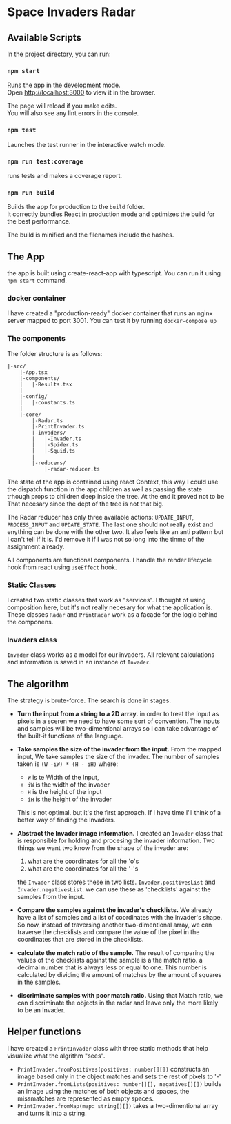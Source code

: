 # Space Invaders Radar

## Available Scripts

In the project directory, you can run:

### `npm start`

Runs the app in the development mode.\
Open [http://localhost:3000](http://localhost:3000) to view it in the browser.

The page will reload if you make edits.\
You will also see any lint errors in the console.

### `npm test`

Launches the test runner in the interactive watch mode.

### `npm run test:coverage`

runs tests and makes a coverage report.
### `npm run build`

Builds the app for production to the `build` folder.\
It correctly bundles React in production mode and optimizes the build for the best performance.

The build is minified and the filenames include the hashes.

## The App

the app is built using create-react-app with typescript. You can run it using `npm start` command.

### docker container
I have created a "production-ready" docker container that runs an nginx server mapped to port 3001. You can test it by running `docker-compose up`

### The components
The folder structure is as follows:
```
|-src/
    |-App.tsx
    |-components/
    |   |-Results.tsx
    |
    |-config/
    |   |-constants.ts
    |
    |-core/
        |-Radar.ts
        |-PrintInvader.ts
        |-invaders/
        |   |-Invader.ts
        |   |-Spider.ts
        |   |-Squid.ts
        |
        |-reducers/
            |-radar-reducer.ts
```

The state of the app is contained using react Context, this way I could use the dispatch function in the app children as well as passing the state trhough props to children deep inside the tree. At the end it proved not to be That necesary since the dept of the tree is not that big.

The Radar reducer has only three available actions:
`UPDATE_INPUT`, `PROCESS_INPUT` and `UPDATE_STATE`. The last one should not really exist and enything can be done with the other two. It also feels like an anti pattern but I can't tell if it is. I'd remove it if I was not so long into the tinme of the assignment already.

All components are functional components. I handle the render lifecycle hook from react using `useEffect` hook.

### Static Classes
I created two static classes that work as "services". I thought of using composition here, but it's not really necesary for what the application is. These classes `Radar` and `PrintRadar` work as a facade for the logic behind the componens.

### Invaders class
`Invader` class works as a model for our invaders. All relevant calculations and information is saved in an instance of `Invader`.

## The algorithm
The strategy is brute-force. The search is done in stages.

- **Turn the input from a string to a 2D array.** in order to treat the input as pixels in a sceren we need to have some sort of convention. The inputs and samples will be two-dimentional arrays so I can take advantage of the built-it functions of the language.

- **Take samples the size of the invader from the input.** From the mapped input, We take samples the size of the invader.
The number of samples taken is `(W -iW) * (H - iH)` where:
    - `W` is te Width of the Input,
    - `iW` is the width of the invader
    - `H` is the height of the input
    - `iH` is the height of the invader

    This is not optimal. but it's the first approach. If I have time I'll think of a better way of finding the Invaders.

- **Abstract the Invader image information.** I created an `Invader` class that is responsible for holding and procesing the invader information. Two things we want two know from the shape of the invader are:
    1. what are the coordinates for all the 'o's
    2. what are the coordinates for all the '-'s

    the `Invader` class stores these in two lists. `Invader.positivesList` and `Invader.negativesList`. we can use these as 'checklists' against the samples from the input.

- **Compare the samples against the invader's checklists.** We already have a list of samples and a list of coordinates with the invader's shape. So now, instead of traversing another two-dimentional array, we can traverse the checklists and compare the value of the pixel in the coordinates that are stored in the checklists.

- **calculate the match ratio of the sample.** The result of comparing the values of the checklists against the sample is a the match ratio. a decimal number that is always less or equal to one. This number is calculated by dividing the amount of matches by the amount of squares in the samples.

- **discriminate samples with poor match ratio.** Using that Match ratio, we can discriminate the objects in the radar and leave only the more likely to be an Invader.


## Helper functions
I have created a `PrintInvader` class with three static methods that help visualize what the algrithm "sees".
- `PrintInvader.fromPositives(positives: number[][])` constructs an image based only in the object matches and sets the rest of pixels to '-'
- `PrintInvader.fromLists(positives: number[][], negatives[][])` builds an image using the matches of both objects and spaces, the missmatches are represented as empty spaces.
- `PrintInvader.fromMap(map: string[][])` takes a two-dimentional array and turns it into a string.

